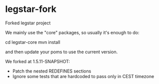 legstar-fork
============

Forked legstar project

We mainly use the "core" packages, so usually it's enough to do:

cd legstar-core
mvn install

and then update your poms to use the current version.

We forked at 1.5.11-SNAPSHOT:
- Patch the nested REDEFINES sections
- Ignore some tests that are hardcoded to pass only in CEST timezone


